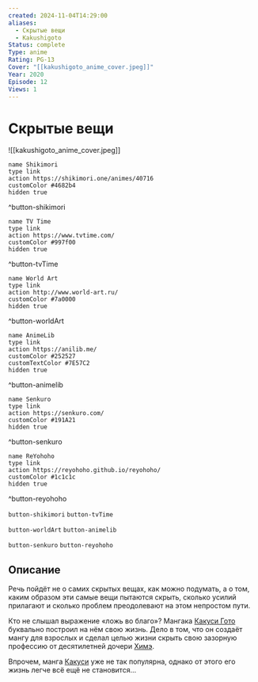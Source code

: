 ```yaml
---
created: 2024-11-04T14:29:00
aliases:
  - Скрытые вещи
  - Kakushigoto
Status: complete
Type: anime
Rating: PG-13
Cover: "[[kakushigoto_anime_cover.jpeg]]"
Year: 2020
Episode: 12
Views: 1
---
```


# Скрытые вещи

![[kakushigoto_anime_cover.jpeg]]

```button
name Shikimori
type link
action https://shikimori.one/animes/40716
customColor #4682b4
hidden true
```
^button-shikimori

```button
name TV Time
type link
action https://www.tvtime.com/
customColor #997f00
hidden true
```
^button-tvTime

```button
name World Art
type link
action http://www.world-art.ru/
customColor #7a0000
hidden true
```
^button-worldArt

```button
name AnimeLib
type link
action https://anilib.me/
customColor #252527
customTextColor #7E57C2
hidden true
```
^button-animelib

```button
name Senkuro
type link
action https://senkuro.com/
customColor #191A21
hidden true
```
^button-senkuro

```button
name ReYohoho
type link
action https://reyohoho.github.io/reyohoho/
customColor #1c1c1c
hidden true
```
^button-reyohoho

`button-shikimori` `button-tvTime`

`button-worldArt` `button-animelib`

`button-senkuro` `button-reyohoho`

## Описание

Речь пойдёт не о самих скрытых вещах, как можно подумать, а о том, каким образом эти самые вещи пытаются скрыть, сколько усилий прилагают и сколько проблем преодолевают на этом непростом пути.

Кто не слышал выражение «ложь во благо»? Мангака [Какуси Гото](https://shikimori.one/characters/142813-kakushi-gotou) буквально построил на нём свою жизнь. Дело в том, что он создаёт мангу для взрослых и сделал целью жизни скрыть свою зазорную профессию от десятилетней дочери [Химэ](https://shikimori.one/characters/142814-hime-gotou).

Впрочем, манга [Какуси](https://shikimori.one/characters/142813-kakushi-gotou) уже не так популярна, однако от этого его жизнь легче всё ещё не становится...
